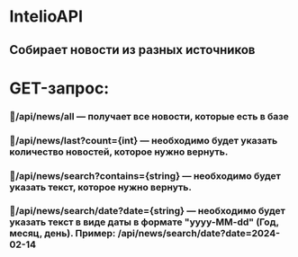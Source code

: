 # IntelioAPI
## Собирает новости из разных источников
# GET-запрос:
### 🔹/api/news/all — получает все новости, которые есть в базе
### 🔹/api/news/last?count={int} — необходимо будет указать количество новостей, которое нужно вернуть.
### 🔹/api/news/search?contains={string} — необходимо будет указать текст, которое нужно вернуть.
### 🔹/api/news/search/date?date={string} — необходимо будет указать текст в виде даты в формате "yyyy-MM-dd" (Год, месяц, день). Пример: /api/news/search/date?date=2024-02-14
